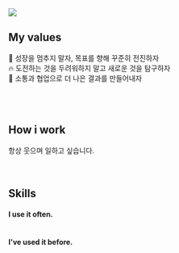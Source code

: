 <img src="https://capsule-render.vercel.app/api?type=waving&color=FFFF00&height=200&section=header&text=TRUE's%20GITHUB&fontSize=50" />

## My values
🌱 성장을 멈추지 말자, 목표를 향해 꾸준히 전진하자  
🔥 도전하는 것을 두려워하지 말고 새로운 것을 탐구하자  
🤝 소통과 협업으로 더 나은 결과를 만들어내자  
<br />
<br />
<br />
## How i work
항상 웃으며 일하고 싶습니다.
<br />
<br />
<br />
## Skills
#### I use it often.
<div style="display:flex;gap:30px;flex-wrap:wrap;">

</div>

#### I've used it before.
<div style="display:flex;gap:30px;flex-wrap:wrap;">

</div>
<br />
<br />
<br />

